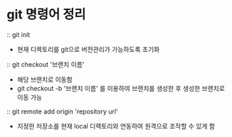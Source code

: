 # git 명령어 정리

:: git init
- 현재 디렉토리를 git으로 버전관리가 가능하도록 초기화

:: git checkout '브랜치 이름'
- 해당 브랜치로 이동함
- git checkout -b '브랜치 이름' 를 이용하여 브랜치를 생성한 후 생성한 브랜치로 이동 가능

:: git remote add origin 'repository url'
- 지정한 저장소를 현재 local 디렉토리와 연동하여 원격으로 조작할 수 있게 함